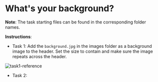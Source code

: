 # What's your background? 

**Note**: The task starting files can be found in the corresponding folder names.

**Instructions**: 

* Task 1: Add the `background.jpg` in the images folder as a background image to the header. Set the size to contain and make sure the image repeats across the header. 

![task1-reference](./images/reference-images/task1.png)

* Task 2: 
